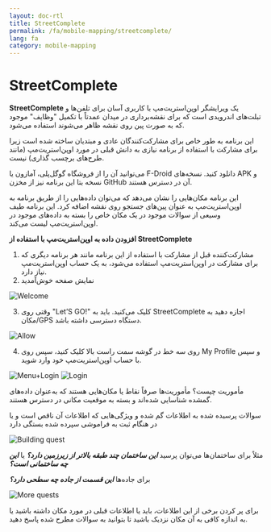 ```yaml
---
layout: doc-rtl
title: StreetComplete
permalink: /fa/mobile-mapping/streetcomplete/
lang: fa
category: mobile-mapping
---
```


StreetComplete
==============


**StreetComplete** یک ویرایشگر اوپن‌استریت‌مپ با کاربری آسان برای تلفن‌ها و تبلت‌های اندرویدی است که برای نقشه‌برداری در میدان عمدتاً با تکمیل "وظایف" موجود که به صورت پین روی نقشه ظاهر می‌شوند استفاده می‌شود.

این برنامه به طور خاص برای مشارکت‌کنندگان عادی و مبتدیان ساخته شده است زیرا برای مشارکت با استفاده از برنامه نیازی به دانش قبلی در مورد اوپن‌استریت‌مپ (مانند طرح‌های برچسب گذاری) نیست.

می‌توانید آن را از فروشگاه گوگل‌پلی، آمازون یا F-Droid دانلود کنید. نسخه‌های APK و نسخه بتا این برنامه نیز از مخزن GitHub آن در دسترس هستند.

این برنامه مکان‌هایی را نشان می‌دهد که می‌توان داده‌هایی را از طریق برنامه به اوپن‌استریت‌مپ به عنوان پین‌های جستجو روی نقشه اضافه کرد. این برنامه طیف وسیعی از سوالات موجود در یک مکان خاص را بسته به داده‌های موجود در اوپن‌استریت‌مپ لیست می‌کند.

**افزودن داده به اوپن‌استریت‌مپ با استفاده از StreetComplete**

1. مشارکت‌کننده قبل از مشارکت با استفاده از این برنامه مانند هر برنامه دیگری که برای مشارکت در اوپن‌استریت‌مپ استفاده می‌شود، به یک حساب اوپن‌استریت‌مپ نیاز دارد.
2. نمایش صفحه خوش‌آمدید

![Welcome][]

3. وقتی روی "Let’S GO!" کلیک می‌کنید. باید به StreetComplete اجازه دهید به مکان/GPS دستگاه دسترسی داشته باشد.

![Allow][]

4. روی سه خط در گوشه سمت راست بالا کلیک کنید، سپس روی My Profile و سپس با حساب اوپن‌استریت‌مپ خود وارد شوید.

![Menu+Login][]
![Login][]

مأموریت‌ چیست؟ مأموریت‌ها صرفاً نقاط یا مکان‌هایی هستند که به‌عنوان داده‌های گمشده شناسایی شده‌اند و بسته به موقعیت مکانی در دسترس هستند.

سوالات پرسیده شده به اطلاعات گم شده و ویژگی‌هایی که اطلاعات آن ناقص است و یا در هنگام ثبت به فراموشی سپرده شده بستگی دارد

![Building quest][]

مثلاً برای ساختمان‌ها می‌توان پرسید ***این ساختمان چند طبقه بالاتر از زیرزمین دارد؟*** یا ***این چه ساختمانی است؟***

برای جاده‌ها ***این قسمت از جاده چه سطحی دارد؟***

![More quests][]

برای پر کردن برخی از این اطلاعات، باید یا اطلاعات قبلی در مورد مکان داشته باشید یا به اندازه کافی به آن مکان نزدیک باشید تا بتوانید به سوالات مطرح شده پاسخ دهید.



[Welcome]:          /images/mobile-mapping/streetcomplete-welcome.png
[Allow]:            /images/mobile-mapping/streetcomplete-allow.png
[Menu+Login]:       /images/mobile-mapping/streetcomplete-menu_login.png
[Login]:            /images/mobile-mapping/streetcomplete-login.png
[Building quest]:   /images/mobile-mapping/streetcomplete-building-quest.png
[More quests]:      /images/mobile-mapping/streetcomplete-more-quests.png
